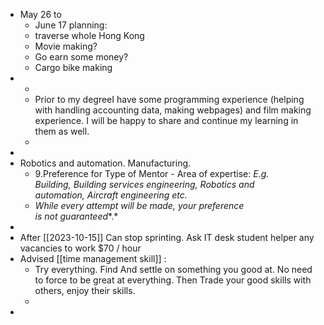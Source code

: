 - May 26 to
	- June 17 planning:
	- traverse whole Hong Kong
	- Movie making?
	- Go earn some money?
	- Cargo bike making
-
	-
	- Prior to my degreeI have some programming experience (helping with handling accounting data, making webpages) and film making experience. I will be happy to share and continue my learning in them as well.
	-
-
- Robotics and automation. Manufacturing.
	- 9.Preference for Type of Mentor - Area of expertise:
	  *E.g. Building, Building services engineering, Robotics and automation, Aircraft engineering etc.*
	- *While every attempt will be made, your preference is not guaranteed**.*
-
- After [[2023-10-15]] Can stop sprinting. Ask IT desk student helper any vacancies to work $70 / hour
- Advised [[time management skill]] :
	- Try everything. Find And settle on something you good at. No need to force to be great at everything. Then Trade your good skills with others, enjoy their skills.
	-
-